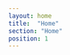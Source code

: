 ```yaml
---
layout: home
title:  "Home"
section: "Home"
position: 1
---
```


<script>
window.location.href = "/"
</script>